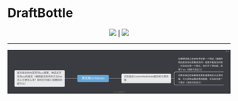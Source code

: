 # DraftBottle

<p align="center">
<b><img src="https://img.shields.io/github/license/elixir-crystal/DraftBottle?style=flat" /></b>
|
<b><a href="https://develop.spacemacs.org"><img src="https://cdn.rawgit.com/syl20bnr/spacemacs/442d025779da2f62fc86c2082703697714db6514/assets/spacemacs-badge.svg" /></a></b>
</p>

---

![](framework.png)
